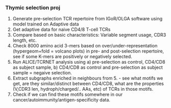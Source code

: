 ### Thymic selection proj

1. Generate pre-selection TCR repertoire from IGoR/OLGA software using model trained on Adaptive data
2. Get adaptive data for naive CD4/8 T-cell TCRs
3. Compare based on basic characteristics: Variable segment usage, CDR3 length, etc.
4. Check 8000 amino acid 3-mers based on over/under-representation (hypergeom+fold = volcano plots) in pre- and post-selection repertoire, see if some K-mers are positively or negatively selected.
5. Run ALICE/TCRNET analysis using a) pre-selection as control, CD4/CD8 as subject sample, b) CD4/CD8 as control and pre-selection as subject sample = negaive selection.
6. Extract subgraphs enriched in neighbours from 5. - see what motifs we get, are they similar/distinct between CD4/CD8, what are the properties (V,CDR3 len, hydroph/charged/.. AAs, etc) of TCRs in those motifs.
7. Check if we can find these motifs somewhere in our cancer/autoimmunity/antigen-specificity data.